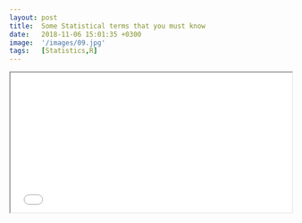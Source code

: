 ```yaml
---
layout: post
title:  Some Statistical terms that you must know
date:   2018-11-06 15:01:35 +0300
image:  '/images/09.jpg'
tags:   [Statistics,R]
---
```

<html>
  <head>
    <title>measure of central</title>
  </head>
  <body>
    <iframe src="/Statistic_terms.pdf" width="100%" height="250px">
    </iframe>
  </body>
</html>